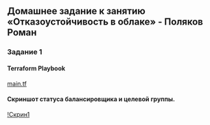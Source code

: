 ## Домашнее задание к занятию «Отказоустойчивость в облаке» - Поляков Роман

### Задание 1
#### Terraform Playbook
[main.tf](https://github.com/bag2000/netology-terafform2/blob/main/main.tf)

#### Скриншот статуса балансировщика и целевой группы.
[!Скрин1](https://github.com/bag2000/netology-terafform2/blob/main/balancer-health.jpg)

